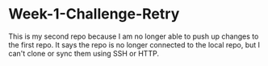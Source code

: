 # Week-1-Challenge-Retry
This is my second repo because I am no longer able to push up changes to the first repo. It says the repo is no longer connected to the local repo, but I can't clone or sync them using SSH or HTTP. 

